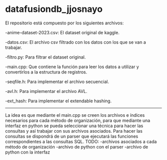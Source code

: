 # datafusiondb_jjosnayo
El repositorio está compuesto por los siguientes archivos:

-anime-dataset-2023.csv: El dataset original de kaggle.

-datos.csv: El archivo csv filtrado con los datos con los que se van a trabajar.

-filtro.py: Para filtrar el dataset original.

-main.cpp: Que contiene la función para leer los datos a utilizar y convertirlos a la estructura de registros.

-seqfile.h: Para implementar el archivo secuencial.

-avl.h: Para implementar el archivo AVL.

-ext_hash: Para implementar el extendable hashing.

-----------------------------------------------------------------------------------------------------------------
La idea es que mediante el main.cpp se creen los archivos e índices necesarios para cada método de organización, para que mediante una interfaz en python se pueda seleccionar una técnica para hacer las consultas y así trabajar con sus archivos asociados. Para hacer las consultas se dispondrá de un parser que ejecutará las funciones correspondientes a las consultas SQL.
TODO:
-archivos asociados a cada método de organización
-archivo de python con el parser
-archivo de python con la interfaz

